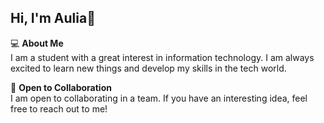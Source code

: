 ## Hi, I'm Aulia👋

💻 **About Me**  
I am a student with a great interest in information technology. I am always excited to learn new things and develop my skills in the tech world.

👯 **Open to Collaboration**  
I am open to collaborating in a team. If you have an interesting idea, feel free to reach out to me!
